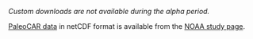 _Custom downloads are not available during the alpha period._

[PaleoCAR data](https://www1.ncdc.noaa.gov/pub/data/paleo/treering/reconstructions/northamerica/usa/bocinsky2016/) in netCDF format is available from the [NOAA study page](https://www.ncdc.noaa.gov/paleo/study/19783).

